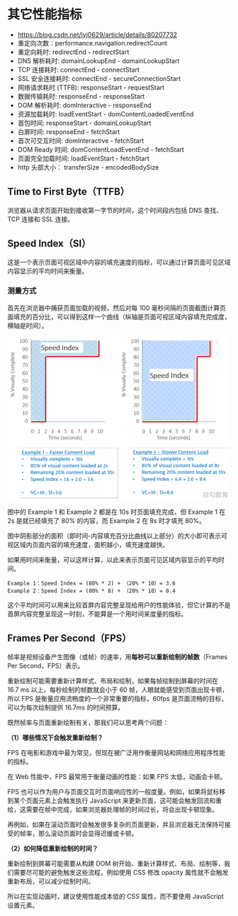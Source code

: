 # **其它性能指标**

- https://blog.csdn.net/lyj0629/article/details/80207732
- 重定向次数：performance.navigation.redirectCount
- 重定向耗时: redirectEnd - redirectStart
- DNS 解析耗时: domainLookupEnd - domainLookupStart
- TCP 连接耗时: connectEnd - connectStart
- SSL 安全连接耗时: connectEnd - secureConnectionStart
- 网络请求耗时 (TTFB): responseStart - requestStart
- 数据传输耗时: responseEnd - responseStart
- DOM 解析耗时: domInteractive - responseEnd
- 资源加载耗时: loadEventStart - domContentLoadedEventEnd
- 首包时间: responseStart - domainLookupStart
- 白屏时间: responseEnd - fetchStart
- 首次可交互时间: domInteractive - fetchStart
- DOM Ready 时间: domContentLoadEventEnd - fetchStart
- 页面完全加载时间: loadEventStart - fetchStart
- http 头部大小： transferSize - encodedBodySize

## Time to First Byte（TTFB） 

浏览器从请求页面开始到接收第一字节的时间，这个时间段内包括 DNS 查找、TCP 连接和 SSL 连接。

## Speed Index（SI） 

这是一个表示页面可视区域中内容的填充速度的指标，可以通过计算页面可见区域内容显示的平均时间来衡量。

### 测量方式

首先在浏览器中捕获页面加载的视频，然后对每 100 毫秒间隔的页面截图计算页面填充的百分比，可以得到这样一个曲线（纵轴是页面可视区域内容填充完成度，横轴是时间）。

![](images/18.png)

图中的 Example 1 和 Example 2 都是在 10s 时页面填充完成，但 Example 1 在 2s 是就已经填充了 80% 的内容，而 Example 2 在 8s 时才填充 80%。

图中阴影部分的面积（即时间-内容填充百分比曲线以上部分）的大小即可表示可视区域内页面内容的填充速度，面积越小，填充速度越快。

如果用时间来衡量，可以这样计算，以此来表示页面可见区域内容显示的平均时间。

```
Example 1：Speed Index = (80% * 2) + （20% * 10）= 3.6 
Example 2：Speed Index = (80% * 8) + （20% * 10）= 8.4
```

这个平均时间可以用来比较首屏内容完整呈现给用户的性能体验，但它计算的不是首屏内容完整呈现这一时刻，不能算是一个用时间来度量的指标。

## Frames Per Second（FPS） 

帧率是视频设备产生图像（或帧）的速率，用**每秒可以重新绘制的帧数**（Frames Per Second，FPS）表示。

重新绘制可能需要重新计算样式、布局和绘制，如果每帧绘制到屏幕的时间在 16.7 ms 以上，每秒绘制的帧数就会小于 60 帧，人眼就能感受到页面出现卡顿，所以 FPS 是衡量应用流畅度的一个非常重要的指标，60fps 是页面流畅的目标，可以为每次绘制提供 16.7ms 的时间预算。

既然帧率与页面重新绘制有关，那我们可以思考两个问题：

**（1）哪些情况下会触发重新绘制？**

FPS 在电影和游戏中最为常见，但现在被广泛用作衡量网站和网络应用程序性能的指标。

在 Web 性能中，FPS 最常用于衡量动画的性能：如果 FPS 太低，动画会卡顿。

FPS 也可以作为用户与页面交互时页面响应性的一般度量。例如，如果将鼠标移到某个页面元素上会触发执行 JavaScript 来更新页面，这可能会触发回流和重绘，这需要在帧中完成，如果浏览器处理帧的时间过长，将会出现卡顿现象。

再例如，如果在滚动页面时会触发很多复杂的页面更新，并且浏览器无法保持可接受的帧率，那么滚动页面时会显得迟缓或卡顿。

**（2）如何降低重新绘制的时间？**

重新绘制到屏幕可能需要从构建 DOM 树开始、重新计算样式、布局、绘制等，我们需要尽可能的避免触发这些流程，例如使用 CSS 修改 opacity 属性就不会触发重新布局，可以减少绘制时间。

所以在实现动画时，建议使用性能成本低的 CSS 属性，而不要使用 JavaScript 设置元素。